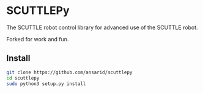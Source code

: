 # SCUTTLEPy
The SCUTTLE robot control library for advanced use of the SCUTTLE robot.

Forked for work and fun.

## Install
```bash
git clone https://github.com/ansarid/scuttlepy
cd scuttlepy
sudo python3 setup.py install
```

